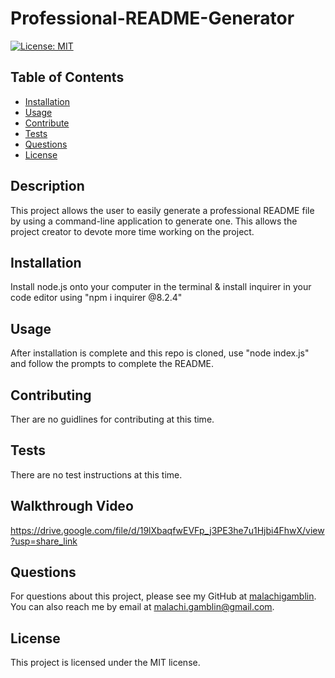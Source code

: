 # Professional-README-Generator
 
[![License: MIT](https://img.shields.io/badge/License-MIT-yellow.svg)](https://opensource.org/licenses/MIT) 

## Table of Contents
- [Installation](#installation)
- [Usage](#usage)
- [Contribute](#contributing)
- [Tests](#tests)
- [Questions](#questions)
- [License](#license)

## Description
This project allows the user to easily generate a professional README file by using a command-line application to generate one. This allows the project creator to devote more time working on the project.
    
## Installation
Install node.js onto your computer in the terminal & install inquirer in your code editor using "npm i inquirer @8.2.4"
  
## Usage
After installation is complete and this repo is cloned, use "node index.js" and follow the prompts to complete the README.
  
## Contributing
Ther are no guidlines for contributing at this time.
  
## Tests
There are no test instructions at this time.

## Walkthrough Video
https://drive.google.com/file/d/19lXbaqfwEVFp_j3PE3he7u1Hjbi4FhwX/view?usp=share_link
  
## Questions
For questions about this project, please see my GitHub at [malachigamblin](https://github.com/malachigamblin/). 
You can also reach me by email at malachi.gamblin@gmail.com.
  
## License
This project is licensed under the MIT license.